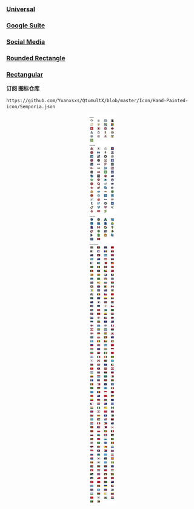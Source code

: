 ### [Universal](https://github.com/Semporia/Hand-Painted-icon/tree/master/Universal)

### [Google Suite](https://github.com/Semporia/Hand-Painted-icon/tree/master/Rounded_Rectangle)

### [Social Media](https://github.com/Semporia/Hand-Painted-icon/tree/master/Social_Media)

### [Rounded Rectangle](https://github.com/Semporia/Hand-Painted-icon/tree/master/Rounded_Rectangle)

### [Rectangular](https://github.com/Semporia/Hand-Painted-icon/tree/master/Rectangular)

**订阅 图标仓库**
```
https://github.com/Yuanxsxs/QtumultX/blob/master/Icon/Hand-Painted-icon/Semporia.json
```

<p align="center">
  <img src="https://raw.githubusercontent.com/Semporia/Hand-Painted-icon/master/Hand-Painted-icon.png" align="center">
  <br><br>
</p>

